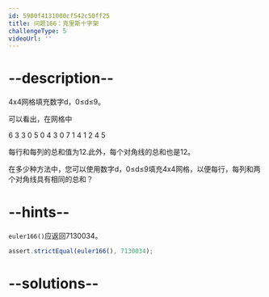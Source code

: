 ```yaml
---
id: 5900f4131000cf542c50ff25
title: 问题166：克里斯十字架
challengeType: 5
videoUrl: ''
---
```


# --description--

4x4网格填充数字d，0≤d≤9。

可以看出，在网格中

6 3 3 0 5 0 4 3 0 7 1 4 1 2 4 5

每行和每列的总和值为12.此外，每个对角线的总和也是12。

在多少种方法中，您可以使用数字d，0≤d≤9填充4x4网格，以便每行，每列和两个对角线具有相同的总和？

# --hints--

`euler166()`应返回7130034。

```js
assert.strictEqual(euler166(), 7130034);
```

# --solutions--

